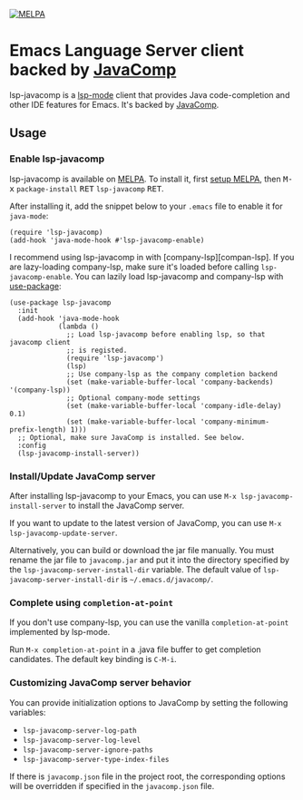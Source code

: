 [![MELPA](https://melpa.org/packages/lsp-javacomp-badge.svg)](https://melpa.org/#/lsp-javacomp)

# Emacs Language Server client backed by [JavaComp][javacomp]

lsp-javacomp is a [lsp-mode][lsp-mode] client that provides Java code-completion
and other IDE features for Emacs. It's backed by [JavaComp][javacomp].

## Usage

### Enable lsp-javacomp

lsp-javacomp is available on [MELPA]. To install it, first [setup
MELPA][setup-melpa], then <kbd>M-x</kbd> `package-install` <kbd>RET</kbd>
`lsp-javacomp` <kbd>RET</kbd>.

After installing it, add the snippet below to your `.emacs` file to enable it
for `java-mode`:

```elisp
(require 'lsp-javacomp)
(add-hook 'java-mode-hook #'lsp-javacomp-enable)
```

I recommend using lsp-javacomp in with [company-lsp][compan-lsp]. If you are
lazy-loading company-lsp, make sure it's loaded before calling
`lsp-javacomp-enable`. You can lazily load lsp-javacomp and company-lsp with
[use-package][use-package]:

```elisp
(use-package lsp-javacomp
  :init
  (add-hook 'java-mode-hook
            (lambda ()
              ;; Load lsp-javacomp before enabling lsp, so that javacomp client
              ;; is registed.
              (require 'lsp-javacomp')
              (lsp)
              ;; Use company-lsp as the company completion backend
              (set (make-variable-buffer-local 'company-backends) '(company-lsp))
              ;; Optional company-mode settings
              (set (make-variable-buffer-local 'company-idle-delay) 0.1)
              (set (make-variable-buffer-local 'company-minimum-prefix-length) 1)))
  ;; Optional, make sure JavaComp is installed. See below.
  :config
  (lsp-javacomp-install-server))
```

### Install/Update JavaComp server

After installing lsp-javacomp to your Emacs, you can use `M-x
lsp-javacomp-install-server` to install the JavaComp server.

If you want to update to the latest version of JavaComp, you can use `M-x
lsp-javacomp-update-server`.

Alternatively, you can build or download the jar file manually. You must rename
the jar file to `javacomp.jar` and put it into the directory specified by the
`lsp-javacomp-server-install-dir` variable. The default value of
`lsp-javacomp-server-install-dir` is `~/.emacs.d/javacomp/`.

### Complete using `completion-at-point`

If you don't use company-lsp, you can use the vanilla `completion-at-point`
implemented by lsp-mode.

Run `M-x completion-at-point` in a .java file buffer to get completion
candidates. The default key binding is `C-M-i`.

### Customizing JavaComp server behavior

You can provide initialization options to JavaComp by setting the following
variables:

* `lsp-javacomp-server-log-path`
* `lsp-javacomp-server-log-level`
* `lsp-javacomp-server-ignore-paths`
* `lsp-javacomp-server-type-index-files`

If there is `javacomp.json` file in the project root, the corresponding options
will be overridden if specified in the `javacomp.json` file.

[company-lsp]: http://https://github.com/tigersoldier/company-lsp/
[javacomp]: https://github.com/tigersoldier/JavaComp
[lsp-mode]: https://github.com/emacs-lsp/lsp-mode
[melpa]: https://melpa.org
[setup-melpa]: https://melpa.org/#/getting-started
[use-package]: https://github.com/jwiegley/use-package
